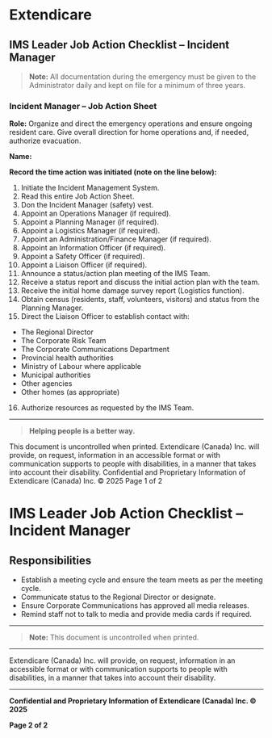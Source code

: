 # Extendicare
## IMS Leader Job Action Checklist – Incident Manager

> **Note:** All documentation during the emergency must be given to the Administrator daily and kept on file for a minimum of three years.

### Incident Manager – Job Action Sheet

**Role:** Organize and direct the emergency operations and ensure ongoing resident care. Give overall direction for home operations and, if needed, authorize evacuation.

**Name:**

**Record the time action was initiated (note on the line below):**

1. Initiate the Incident Management System.
2. Read this entire Job Action Sheet.
3. Don the Incident Manager (safety) vest.
4. Appoint an Operations Manager (if required).
5. Appoint a Planning Manager (if required).
6. Appoint a Logistics Manager (if required).
7. Appoint an Administration/Finance Manager (if required).
8. Appoint an Information Officer (if required).
9. Appoint a Safety Officer (if required).
10. Appoint a Liaison Officer (if required).
11. Announce a status/action plan meeting of the IMS Team.
12. Receive a status report and discuss the initial action plan with the team.
13. Receive the initial home damage survey report (Logistics function).
14. Obtain census (residents, staff, volunteers, visitors) and status from the Planning Manager.
15. Direct the Liaison Officer to establish contact with:
- The Regional Director
- The Corporate Risk Team
- The Corporate Communications Department
- Provincial health authorities
- Ministry of Labour where applicable
- Municipal authorities
- Other agencies
- Other homes (as appropriate)
16. Authorize resources as requested by the IMS Team.

----

> **Helping people is a better way.**

This document is uncontrolled when printed.
Extendicare (Canada) Inc. will provide, on request, information in an accessible format or with communication supports to people with disabilities, in a manner that takes into account their disability.
Confidential and Proprietary Information of Extendicare (Canada) Inc. © 2025
Page 1 of 2

# IMS Leader Job Action Checklist – Incident Manager

## Responsibilities

- Establish a meeting cycle and ensure the team meets as per the meeting cycle.
- Communicate status to the Regional Director or designate.
- Ensure Corporate Communications has approved all media releases.
- Remind staff not to talk to media and provide media cards if required.

----

> **Note:** This document is uncontrolled when printed.

----

Extendicare (Canada) Inc. will provide, on request, information in an accessible format or with communication supports to people with disabilities, in a manner that takes into account their disability.

----

**Confidential and Proprietary Information of Extendicare (Canada) Inc. © 2025**

**Page 2 of 2**